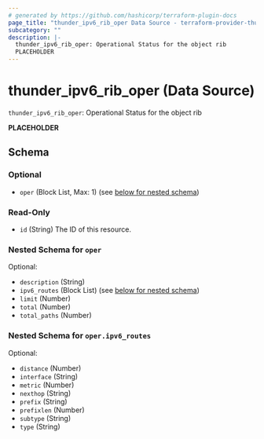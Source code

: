 ```yaml
---
# generated by https://github.com/hashicorp/terraform-plugin-docs
page_title: "thunder_ipv6_rib_oper Data Source - terraform-provider-thunder"
subcategory: ""
description: |-
  thunder_ipv6_rib_oper: Operational Status for the object rib
  PLACEHOLDER
---
```


# thunder_ipv6_rib_oper (Data Source)

`thunder_ipv6_rib_oper`: Operational Status for the object rib

__PLACEHOLDER__



<!-- schema generated by tfplugindocs -->
## Schema

### Optional

- `oper` (Block List, Max: 1) (see [below for nested schema](#nestedblock--oper))

### Read-Only

- `id` (String) The ID of this resource.

<a id="nestedblock--oper"></a>
### Nested Schema for `oper`

Optional:

- `description` (String)
- `ipv6_routes` (Block List) (see [below for nested schema](#nestedblock--oper--ipv6_routes))
- `limit` (Number)
- `total` (Number)
- `total_paths` (Number)

<a id="nestedblock--oper--ipv6_routes"></a>
### Nested Schema for `oper.ipv6_routes`

Optional:

- `distance` (Number)
- `interface` (String)
- `metric` (Number)
- `nexthop` (String)
- `prefix` (String)
- `prefixlen` (Number)
- `subtype` (String)
- `type` (String)


